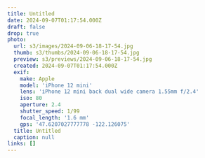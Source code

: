 ```yaml
---
title: Untitled
date: 2024-09-07T01:17:54.000Z
draft: false
drop: true
photo:
  url: s3/images/2024-09-06-18-17-54.jpg
  thumb: s3/thumbs/2024-09-06-18-17-54.jpg
  preview: s3/previews/2024-09-06-18-17-54.jpg
  created: 2024-09-07T01:17:54.000Z
  exif:
    make: Apple
    model: 'iPhone 12 mini'
    lens: 'iPhone 12 mini back dual wide camera 1.55mm f/2.4'
    iso: 80
    aperture: 2.4
    shutter_speed: 1/99
    focal_length: '1.6 mm'
    gps: '47.6207027777778 -122.126075'
  title: Untitled
  caption: null
links: []
---
```


